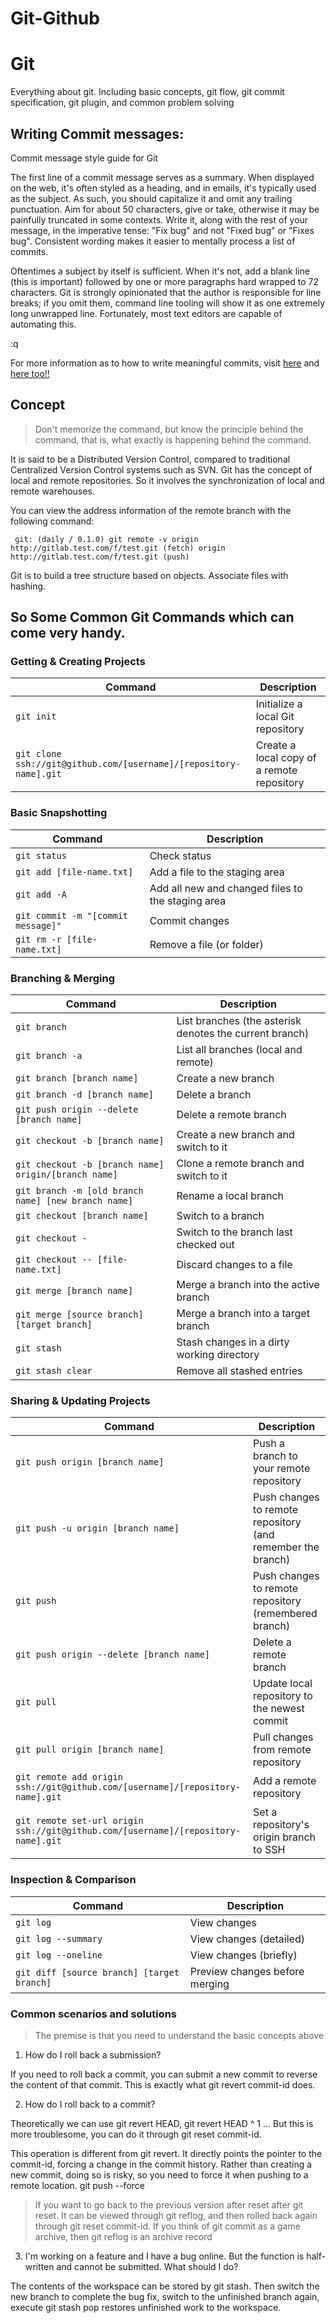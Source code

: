 # Git-Github

# Git

Everything about git. Including basic concepts, git flow, git commit specification, git plugin, and common problem solving

## Writing Commit messages:
Commit message style guide for Git

The first line of a commit message serves as a summary.  When displayed
on the web, it's often styled as a heading, and in emails, it's
typically used as the subject.  As such, you should capitalize it and
omit any trailing punctuation.  Aim for about 50 characters, give or
take, otherwise it may be painfully truncated in some contexts.  Write
it, along with the rest of your message, in the imperative tense: "Fix
bug" and not "Fixed bug" or "Fixes bug".  Consistent wording makes it
easier to mentally process a list of commits.

Oftentimes a subject by itself is sufficient.  When it's not, add a
blank line (this is important) followed by one or more paragraphs hard
wrapped to 72 characters.  Git is strongly opinionated that the author
is responsible for line breaks; if you omit them, command line tooling
will show it as one extremely long unwrapped line.  Fortunately, most
text editors are capable of automating this.

:q

For more information as to how to write meaningful commits, visit <a href = "https://git.kernel.org/pub/scm/linux/kernel/git/torvalds/linux.git/tree/Documentation/process/submitting-patches.rst?id=HEAD"> here</a> and <a href = "https://thoughtbot.com/blog/5-useful-tips-for-a-better-commit-message">here too!!</a>

## Concept

> Don't memorize the command, but know the principle behind the command, that is, what exactly is happening behind the command.


It is said to be a Distributed Version Control, compared to traditional Centralized Version Control systems such as SVN.
Git has the concept of local and remote repositories. So it involves the synchronization of local and remote warehouses.

You can view the address information of the remote branch with the following command:

`` 
git: (daily / 0.1.0) git remote -v
origin http://gitlab.test.com/f/test.git (fetch)
origin http://gitlab.test.com/f/test.git (push)  
`` 

Git is to build a tree structure based on objects. Associate files with hashing.

## So Some Common Git Commands which can come very handy.

### Getting & Creating Projects

| Command | Description |
| ------- | ----------- |
| `git init` | Initialize a local Git repository |
| `git clone ssh://git@github.com/[username]/[repository-name].git` | Create a local copy of a remote repository |

### Basic Snapshotting

| Command | Description |
| ------- | ----------- |
| `git status` | Check status |
| `git add [file-name.txt]` | Add a file to the staging area |
| `git add -A` | Add all new and changed files to the staging area |
| `git commit -m "[commit message]"` | Commit changes |
| `git rm -r [file-name.txt]` | Remove a file (or folder) |

### Branching & Merging

| Command | Description |
| ------- | ----------- |
| `git branch` | List branches (the asterisk denotes the current branch) |
| `git branch -a` | List all branches (local and remote) |
| `git branch [branch name]` | Create a new branch |
| `git branch -d [branch name]` | Delete a branch |
| `git push origin --delete [branch name]` | Delete a remote branch |
| `git checkout -b [branch name]` | Create a new branch and switch to it |
| `git checkout -b [branch name] origin/[branch name]` | Clone a remote branch and switch to it |
| `git branch -m [old branch name] [new branch name]` | Rename a local branch |
| `git checkout [branch name]` | Switch to a branch |
| `git checkout -` | Switch to the branch last checked out |
| `git checkout -- [file-name.txt]` | Discard changes to a file |
| `git merge [branch name]` | Merge a branch into the active branch |
| `git merge [source branch] [target branch]` | Merge a branch into a target branch |
| `git stash` | Stash changes in a dirty working directory |
| `git stash clear` | Remove all stashed entries |

### Sharing & Updating Projects

| Command | Description |
| ------- | ----------- |
| `git push origin [branch name]` | Push a branch to your remote repository |
| `git push -u origin [branch name]` | Push changes to remote repository (and remember the branch) |
| `git push` | Push changes to remote repository (remembered branch) |
| `git push origin --delete [branch name]` | Delete a remote branch |
| `git pull` | Update local repository to the newest commit |
| `git pull origin [branch name]` | Pull changes from remote repository |
| `git remote add origin ssh://git@github.com/[username]/[repository-name].git` | Add a remote repository |
| `git remote set-url origin ssh://git@github.com/[username]/[repository-name].git` | Set a repository's origin branch to SSH |

### Inspection & Comparison

| Command | Description |
| ------- | ----------- |
| `git log` | View changes |
| `git log --summary` | View changes (detailed) |
| `git log --oneline` | View changes (briefly) |
| `git diff [source branch] [target branch]` | Preview changes before merging |

### Common scenarios and solutions

> The premise is that you need to understand the basic concepts above

1. How do I roll back a submission?

If you need to roll back a commit, you can submit a new commit to reverse the content of that commit.
This is exactly what git revert commit-id does.

2. How do I roll back to a commit?

Theoretically we can use git revert HEAD, git revert HEAD ^ 1 ...
But this is more troublesome, you can do it through git reset commit-id.

This operation is different from git revert. It directly points the pointer to the commit-id, forcing a change in the commit history.
Rather than creating a new commit, doing so is risky, so you need to force it when pushing to a remote location. git push --force

> If you want to go back to the previous version after reset after git reset. It can be viewed through git reflog, and then rolled back again through git reset commit-id.
If you think of git commit as a game archive, then git reflog is an archive record

3. I'm working on a feature and I have a bug online. But the function is half-written and cannot be submitted. What should I do?

The contents of the workspace can be stored by git stash. Then switch the new branch to complete the bug fix, switch to the unfinished branch again, execute
git stash pop restores unfinished work to the workspace.
